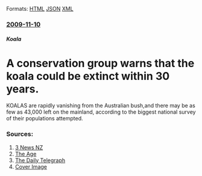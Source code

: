 
Formats: [HTML](/news/2009/11/10/a-conservation-group-warns-that-the-koala-could-be-extinct-within-30-years.html)  [JSON](/news/2009/11/10/a-conservation-group-warns-that-the-koala-could-be-extinct-within-30-years.json)  [XML](/news/2009/11/10/a-conservation-group-warns-that-the-koala-could-be-extinct-within-30-years.xml)  

### [2009-11-10](/news/2009/11/10/index.md)

##### Koala
#  A conservation group warns that the koala could be extinct within 30 years. 

KOALAS are rapidly vanishing from the Australian bush,and there may be as few as 43,000 left on the mainland, according to the biggest national survey of their populations attempted.


### Sources:

1. [3 News NZ](http://www.3news.co.nz/Koalas-facing-extinction/tabid/417/articleID/129107/cat/61/Default.aspx)
2. [The Age](http://www.theage.com.au/environment/koala-numbers-in-free-fall-20091110-i5s7.html)
3. [The Daily Telegraph](http://www.telegraph.co.uk/news/worldnews/australiaandthepacific/australia/6537179/Koalas-extinct-within-30-years-after-chlamydia-outbreak.html)
3. [Cover Image](http://www.theage.com.au/content/dam/images/i/6/c/k/image.related.articleLeadwide.620x349.i5s7.png/1257859300803.jpg)

